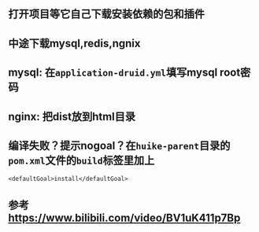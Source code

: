 ## 打开项目等它自己下载安装依赖的包和插件
## 中途下载mysql,redis,ngnix
## mysql: 在`application-druid.yml`填写mysql root密码
## nginx: 把dist放到html目录
## 编译失败？提示nogoal？在`huike-parent`目录的`pom.xml`文件的`build`标签里加上
`<defaultGoal>install</defaultGoal>`
## 参考 https://www.bilibili.com/video/BV1uK411p7Bp